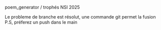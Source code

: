 poem_generator / trophés NSI 2025

Le probleme de branche est résolut, une commande git permet la fusion
P.S, préferez un push dans le main